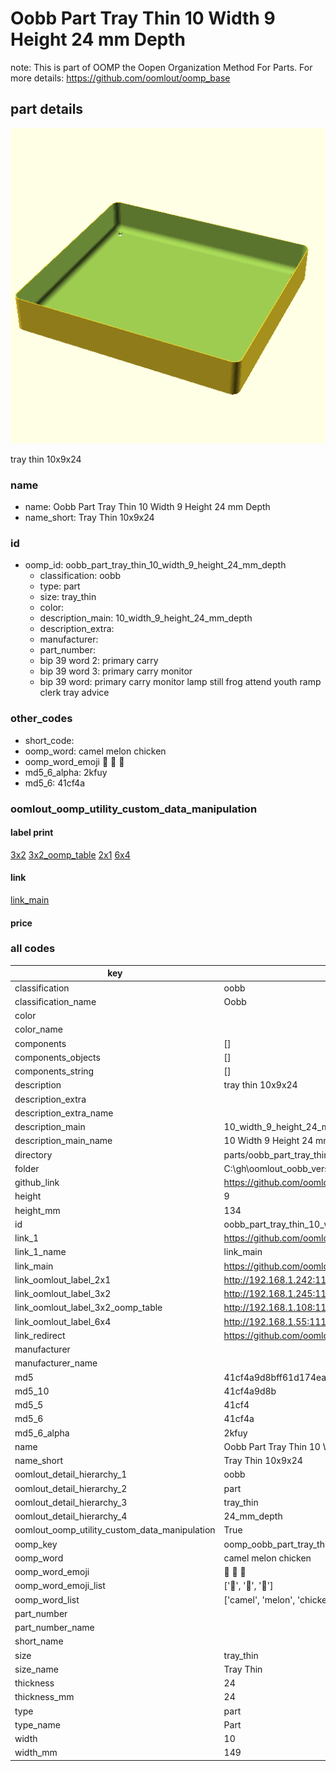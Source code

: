 # Oobb Part Tray Thin 10 Width 9 Height 24 mm Depth  

note: This is part of OOMP the Oopen Organization Method For Parts. For more details: https://github.com/oomlout/oomp_base

##  part details
  

[![](3dpr.png)](3dpr.png)

tray thin 10x9x24



### name
* name: Oobb Part Tray Thin 10 Width 9 Height 24 mm Depth
* name_short: Tray Thin 10x9x24 
### id
* oomp_id: oobb_part_tray_thin_10_width_9_height_24_mm_depth
  * classification: oobb
  * type: part
  * size: tray_thin
  * color: 
  * description_main: 10_width_9_height_24_mm_depth
  * description_extra: 
  * manufacturer: 
  * part_number: 
  * bip 39 word 2: primary carry
  * bip 39 word 3: primary carry monitor
  * bip 39 word: primary carry monitor lamp still frog attend youth ramp clerk tray advice

### other_codes
* short_code: 
* oomp_word: camel melon chicken
* oomp_word_emoji :camel: :melon: :chicken:
* md5_6_alpha: 2kfuy
* md5_6: 41cf4a






### oomlout_oomp_utility_custom_data_manipulation
#### label print
[3x2](http://192.168.1.245:1112/?label=oomp%202kfuy)
[3x2_oomp_table](http://192.168.1.108:1112/?label=oomp%202kfuy)
[2x1](http://192.168.1.242:1112/?label=oomp%202kfuy)
[6x4](http://192.168.1.55:1112/?label=oomp%202kfuy)    

#### link

[link_main](https://github.com/oomlout/oomlout_oobb_version_4_generated_parts/tree/main/navigation_oomp/oobb/part/tray_thin/10_width_9_height_24_mm_depth/part)                              

#### price







### all codes 
| key | value |  
| --- | --- |  
| classification | oobb |  
| classification_name | Oobb |  
| color |  |  
| color_name |  |  
| components | [] |  
| components_objects | [] |  
| components_string | [] |  
| description | tray thin 10x9x24 |  
| description_extra |  |  
| description_extra_name |  |  
| description_main | 10_width_9_height_24_mm_depth |  
| description_main_name | 10 Width 9 Height 24 mm Depth |  
| directory | parts/oobb_part_tray_thin_10_width_9_height_24_mm_depth |  
| folder | C:\gh\oomlout_oobb_version_4_generated_parts\parts\oobb_part_tray_thin_10_width_9_height_24_mm_depth |  
| github_link | https://github.com/oomlout/oomlout_oomp_part_src/tree/main/parts/oobb_part_tray_thin_10_width_9_height_24_mm_depth |  
| height | 9 |  
| height_mm | 134 |  
| id | oobb_part_tray_thin_10_width_9_height_24_mm_depth |  
| link_1 | https://github.com/oomlout/oomlout_oobb_version_4_generated_parts/tree/main/navigation_oomp/oobb/part/tray_thin/10_width_9_height_24_mm_depth/part |  
| link_1_name | link_main |  
| link_main | https://github.com/oomlout/oomlout_oobb_version_4_generated_parts/tree/main/navigation_oomp/oobb/part/tray_thin/10_width_9_height_24_mm_depth/part |  
| link_oomlout_label_2x1 | http://192.168.1.242:1112/?label=oomp%202kfuy |  
| link_oomlout_label_3x2 | http://192.168.1.245:1112/?label=oomp%202kfuy |  
| link_oomlout_label_3x2_oomp_table | http://192.168.1.108:1112/?label=oomp%202kfuy |  
| link_oomlout_label_6x4 | http://192.168.1.55:1112/?label=oomp%202kfuy |  
| link_redirect | https://github.com/oomlout/oomlout_oobb_version_4_generated_parts/tree/main/parts/oobb_tray_thin_10_09_24 |  
| manufacturer |  |  
| manufacturer_name |  |  
| md5 | 41cf4a9d8bff61d174eae7cd1e08bd55 |  
| md5_10 | 41cf4a9d8b |  
| md5_5 | 41cf4 |  
| md5_6 | 41cf4a |  
| md5_6_alpha | 2kfuy |  
| name | Oobb Part Tray Thin 10 Width 9 Height 24 mm Depth |  
| name_short | Tray Thin 10x9x24  |  
| oomlout_detail_hierarchy_1 | oobb |  
| oomlout_detail_hierarchy_2 | part |  
| oomlout_detail_hierarchy_3 | tray_thin |  
| oomlout_detail_hierarchy_4 | 24_mm_depth |  
| oomlout_oomp_utility_custom_data_manipulation | True |  
| oomp_key | oomp_oobb_part_tray_thin_10_width_9_height_24_mm_depth |  
| oomp_word | camel melon chicken |  
| oomp_word_emoji | :camel: :melon: :chicken: |  
| oomp_word_emoji_list | [':camel:', ':melon:', ':chicken:'] |  
| oomp_word_list | ['camel', 'melon', 'chicken'] |  
| part_number |  |  
| part_number_name |  |  
| short_name |  |  
| size | tray_thin |  
| size_name | Tray Thin |  
| thickness | 24 |  
| thickness_mm | 24 |  
| type | part |  
| type_name | Part |  
| width | 10 |  
| width_mm | 149 |  
